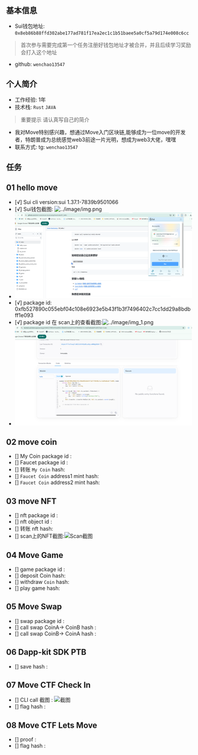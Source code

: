 ## 基本信息
- Sui钱包地址: `0x8eb86b88ffd302abe177ad781f17ea2ec1c1b51baee5a0cf5a79d174e008c6cc`
> 首次参与需要完成第一个任务注册好钱包地址才被合并，并且后续学习奖励会打入这个地址
- github: `wenchao13547`

## 个人简介
- 工作经验: 1年
- 技术栈: `Rust` `JAVA`
> 重要提示 请认真写自己的简介
- 我对Move特别感兴趣，想通过Move入门区块链,能够成为一位move的开发者，特朗普成为总统感觉web3前途一片光明，想成为web3大佬，嘿嘿
- 联系方式: tg: `wenchao13547` 

## 任务

##   01 hello move  
- [√] Sui cli version:sui 1.37.1-7839b9501066
- [√] Sui钱包截图: ![../image/img.png](./images/你的)
- ![img.png](image%2Fimg.png)
- [√] package id: 0xfb527890c055ebf04c108e6923e5b43f1b3f7496402c7cc1dd29a8bdbff1e093
- [√] package id 在 scan上的查看截图:![../image/img_1.png](./images/你的图片地址)
- ![img_1.png](image%2Fimg_1.png)

##   02 move coin
- [] My Coin package id : 
- [] Faucet package id : 
- [] 转账 `My Coin` hash:
- [] `Faucet Coin` address1 mint hash:
- [] `Faucet Coin` address2 mint hash:

##   03 move NFT
- [] nft package id :
- [] nft object id : 
- [] 转账 nft  hash:
- [] scan上的NFT截图:![Scan截图](./images/你的图片地址)

##   04 Move Game
- [] game package id :
- [] deposit Coin hash:
- [] withdraw `Coin` hash:
- [] play game hash:

##   05 Move Swap
- [] swap package id :
- [] call swap CoinA-> CoinB  hash :
- [] call swap CoinB-> CoinA  hash :

##   06 Dapp-kit SDK PTB
- [] save hash :

##   07 Move CTF Check In
- [] CLI call 截图 : ![截图](./images/你的图片地址)
- [] flag hash :

##   08 Move CTF Lets Move
- [] proof : 
- [] flag hash :
